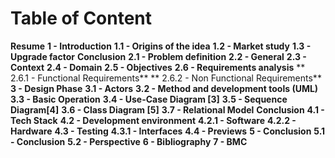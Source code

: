 # Table of Content
**Resume**
**1 - Introduction**
**1.1 - Origins of the idea**
**1.2 - Market study**
**1.3 - Upgrade factor**
**Conclusion**
**2.1 - Problem definition**
**2.2 - General**
**2.3 - Context**
**2.4 - Domain**
**2.5 - Objectives**
**2.6 - Requirements analysis**
** 2.6.1 - Functional Requirements**
** 2.6.2 - Non Functional Requirements**
**3 - Design Phase**
**3.1 - Actors**
**3.2 - Method and development tools (UML)**
**3.3 - Basic Operation**
**3.4 - Use-Case Diagram [3]**
**3.5 - Sequence Diagram[4]**
**3.6 - Class Diagram [5]**
**3.7 - Relational Model**
**Conclusion**
**4.1 - Tech Stack**
**4.2 - Development environment**
**4.2.1 - Software**
**4.2.2 - Hardware**
**4.3 - Testing**
**4.3.1 - Interfaces**
**4.4 - Previews**
**5 - Conclusion**
**5.1 - Conclusion**
**5.2 - Perspective**
**6 - Bibliography**
**7 - BMC**
